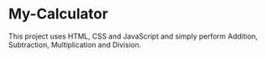 # My-Calculator
This project uses HTML, CSS and JavaScript and simply perform Addition, Subtraction, Multiplication and Division.
